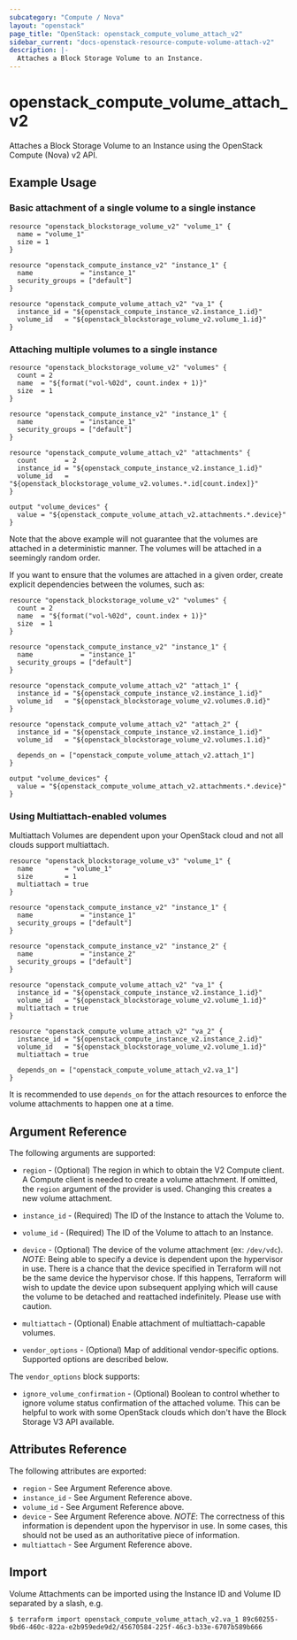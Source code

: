 ```yaml
---
subcategory: "Compute / Nova"
layout: "openstack"
page_title: "OpenStack: openstack_compute_volume_attach_v2"
sidebar_current: "docs-openstack-resource-compute-volume-attach-v2"
description: |-
  Attaches a Block Storage Volume to an Instance.
---
```


# openstack\_compute\_volume\_attach\_v2

Attaches a Block Storage Volume to an Instance using the OpenStack
Compute (Nova) v2 API.

## Example Usage

### Basic attachment of a single volume to a single instance

```hcl
resource "openstack_blockstorage_volume_v2" "volume_1" {
  name = "volume_1"
  size = 1
}

resource "openstack_compute_instance_v2" "instance_1" {
  name            = "instance_1"
  security_groups = ["default"]
}

resource "openstack_compute_volume_attach_v2" "va_1" {
  instance_id = "${openstack_compute_instance_v2.instance_1.id}"
  volume_id   = "${openstack_blockstorage_volume_v2.volume_1.id}"
}
```

### Attaching multiple volumes to a single instance

```hcl
resource "openstack_blockstorage_volume_v2" "volumes" {
  count = 2
  name  = "${format("vol-%02d", count.index + 1)}"
  size  = 1
}

resource "openstack_compute_instance_v2" "instance_1" {
  name            = "instance_1"
  security_groups = ["default"]
}

resource "openstack_compute_volume_attach_v2" "attachments" {
  count       = 2
  instance_id = "${openstack_compute_instance_v2.instance_1.id}"
  volume_id   = "${openstack_blockstorage_volume_v2.volumes.*.id[count.index]}"
}

output "volume_devices" {
  value = "${openstack_compute_volume_attach_v2.attachments.*.device}"
}
```

Note that the above example will not guarantee that the volumes are attached in
a deterministic manner. The volumes will be attached in a seemingly random
order.

If you want to ensure that the volumes are attached in a given order, create
explicit dependencies between the volumes, such as:

```hcl
resource "openstack_blockstorage_volume_v2" "volumes" {
  count = 2
  name  = "${format("vol-%02d", count.index + 1)}"
  size  = 1
}

resource "openstack_compute_instance_v2" "instance_1" {
  name            = "instance_1"
  security_groups = ["default"]
}

resource "openstack_compute_volume_attach_v2" "attach_1" {
  instance_id = "${openstack_compute_instance_v2.instance_1.id}"
  volume_id   = "${openstack_blockstorage_volume_v2.volumes.0.id}"
}

resource "openstack_compute_volume_attach_v2" "attach_2" {
  instance_id = "${openstack_compute_instance_v2.instance_1.id}"
  volume_id   = "${openstack_blockstorage_volume_v2.volumes.1.id}"

  depends_on = ["openstack_compute_volume_attach_v2.attach_1"]
}

output "volume_devices" {
  value = "${openstack_compute_volume_attach_v2.attachments.*.device}"
}
```

### Using Multiattach-enabled volumes

Multiattach Volumes are dependent upon your OpenStack cloud and not all
clouds support multiattach.

```hcl
resource "openstack_blockstorage_volume_v3" "volume_1" {
  name        = "volume_1"
  size        = 1
  multiattach = true
}

resource "openstack_compute_instance_v2" "instance_1" {
  name            = "instance_1"
  security_groups = ["default"]
}

resource "openstack_compute_instance_v2" "instance_2" {
  name            = "instance_2"
  security_groups = ["default"]
}

resource "openstack_compute_volume_attach_v2" "va_1" {
  instance_id = "${openstack_compute_instance_v2.instance_1.id}"
  volume_id   = "${openstack_blockstorage_volume_v2.volume_1.id}"
  multiattach = true
}

resource "openstack_compute_volume_attach_v2" "va_2" {
  instance_id = "${openstack_compute_instance_v2.instance_2.id}"
  volume_id   = "${openstack_blockstorage_volume_v2.volume_1.id}"
  multiattach = true

  depends_on = ["openstack_compute_volume_attach_v2.va_1"]
}
```

It is recommended to use `depends_on` for the attach resources
to enforce the volume attachments to happen one at a time.

## Argument Reference

The following arguments are supported:

* `region` - (Optional) The region in which to obtain the V2 Compute client.
    A Compute client is needed to create a volume attachment. If omitted, the
    `region` argument of the provider is used. Changing this creates a
    new volume attachment.

* `instance_id` - (Required) The ID of the Instance to attach the Volume to.

* `volume_id` - (Required) The ID of the Volume to attach to an Instance.

* `device` - (Optional) The device of the volume attachment (ex: `/dev/vdc`).
  _NOTE_: Being able to specify a device is dependent upon the hypervisor in
  use. There is a chance that the device specified in Terraform will not be
  the same device the hypervisor chose. If this happens, Terraform will wish
  to update the device upon subsequent applying which will cause the volume
  to be detached and reattached indefinitely. Please use with caution.

* `multiattach` - (Optional) Enable attachment of multiattach-capable volumes.

* `vendor_options` - (Optional) Map of additional vendor-specific options.
  Supported options are described below.

The `vendor_options` block supports:

* `ignore_volume_confirmation` - (Optional) Boolean to control whether
  to ignore volume status confirmation of the attached volume. This can be helpful
  to work with some OpenStack clouds which don't have the Block Storage V3 API available.

## Attributes Reference

The following attributes are exported:

* `region` - See Argument Reference above.
* `instance_id` - See Argument Reference above.
* `volume_id` - See Argument Reference above.
* `device` - See Argument Reference above. _NOTE_: The correctness of this
  information is dependent upon the hypervisor in use. In some cases, this
  should not be used as an authoritative piece of information.
* `multiattach` - See Argument Reference above.

## Import

Volume Attachments can be imported using the Instance ID and Volume ID
separated by a slash, e.g.

```
$ terraform import openstack_compute_volume_attach_v2.va_1 89c60255-9bd6-460c-822a-e2b959ede9d2/45670584-225f-46c3-b33e-6707b589b666
```
